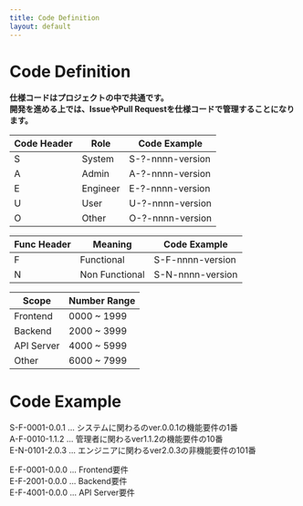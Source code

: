 ```yaml
---
title: Code Definition
layout: default
---
```


# Code Definition

**仕様コードはプロジェクトの中で共通です。**  
**開発を進める上では、IssueやPull Requestを仕様コードで管理することになります。**

| Code Header | Role     | Code Example     |
|-------------|----------|------------------|
| S           | System   | S-?-nnnn-version |
| A           | Admin    | A-?-nnnn-version |
| E           | Engineer | E-?-nnnn-version |
| U           | User     | U-?-nnnn-version |
| O           | Other    | O-?-nnnn-version |

| Func Header | Meaning        | Code Example     |
|-------------|----------------|------------------|
| F           | Functional     | S-F-nnnn-version |
| N           | Non Functional | S-N-nnnn-version |

| Scope      | Number Range |
|------------|--------------|
| Frontend   | 0000 ~ 1999  |
| Backend    | 2000 ~ 3999  |
| API Server | 4000 ~ 5999  |
| Other      | 6000 ~ 7999  |

# Code Example

S-F-0001-0.0.1 ... システムに関わるのver.0.0.1の機能要件の1番  
A-F-0010-1.1.2 ... 管理者に関わるver1.1.2の機能要件の10番  
E-N-0101-2.0.3 ... エンジニアに関わるver2.0.3の非機能要件の101番  

E-F-0001-0.0.0 ... Frontend要件  
E-F-2001-0.0.0 ... Backend要件  
E-F-4001-0.0.0 ... API Server要件